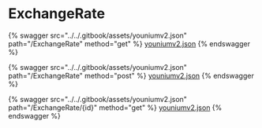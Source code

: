 # ExchangeRate

{% swagger src="../../.gitbook/assets/youniumv2.json" path="/ExchangeRate" method="get" %}
[youniumv2.json](../../.gitbook/assets/youniumv2.json)
{% endswagger %}

{% swagger src="../../.gitbook/assets/youniumv2.json" path="/ExchangeRate" method="post" %}
[youniumv2.json](../../.gitbook/assets/youniumv2.json)
{% endswagger %}

{% swagger src="../../.gitbook/assets/youniumv2.json" path="/ExchangeRate/{id}" method="get" %}
[youniumv2.json](../../.gitbook/assets/youniumv2.json)
{% endswagger %}

